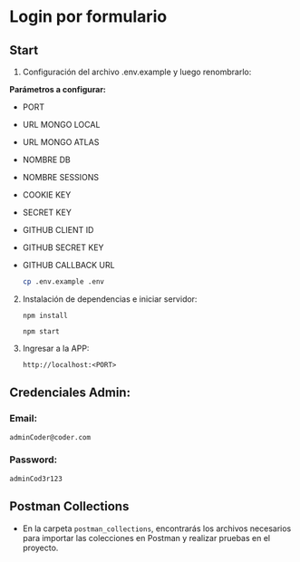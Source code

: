 # Login por formulario

## Start

1. Configuración del archivo .env.example y luego renombrarlo:

**Parámetros a configurar:** 

- PORT
- URL MONGO LOCAL
- URL MONGO ATLAS
- NOMBRE DB
- NOMBRE SESSIONS
- COOKIE KEY
- SECRET KEY
- GITHUB CLIENT ID
- GITHUB SECRET KEY
- GITHUB CALLBACK URL

   ```bash
   cp .env.example .env
   ```

2. Instalación de dependencias e iniciar servidor:
    ```shell
    npm install
    ```

    ```shell
    npm start
    ```
3. Ingresar a la APP:

    ```
    http://localhost:<PORT>
    ```
## Credenciales Admin:

### Email:

```
adminCoder@coder.com
```

### Password:

```
adminCod3r123
```

## Postman Collections

- En la carpeta `postman_collections`, encontrarás los archivos necesarios para importar las colecciones en Postman y realizar pruebas en el proyecto.
